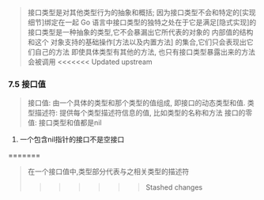 
> 接口类型是对其他类型行为的抽象和概括;
> 因为接口类型不会和特定的[实现细节]绑定在一起
> Go 语言中接口类型的独特之处在于它是满足[隐式实现]的
> 接口类型是一种抽象的类型,它不会暴漏出它所代表的对象的 内部值的结构 和这个 对象支持的基础操作[方法以及内置方法] 的集合,它们只会表现出它们自己的方法
> 即使具体类型有其他的方法, 也只有接口类型暴露出来的方法会被调用
<<<<<<< Updated upstream

### 7.5 接口值
> 接口值: 由一个具体的类型和那个类型的值组成, 即接口的动态类型和值.
> 类型描述符: 提供每个类型描述符信息的值, 比如类型的名称和方法
> 接口的零值: 接口类型和值都是nil
1. 一个包含nil指针的接口不是空接口

=======
> 在一个接口值中,类型部分代表与之相关类型的描述符
>>>>>>> Stashed changes
